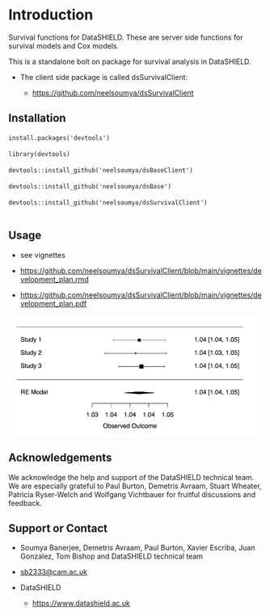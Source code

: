 # Introduction


Survival functions for DataSHIELD. These are server side functions for survival models and Cox models.

This is a standalone bolt on package for survival analysis in DataSHIELD.

* The client side package is called dsSurvivalClient:

    * https://github.com/neelsoumya/dsSurvivalClient


## Installation

```
install.packages('devtools')
	
library(devtools)
	
devtools::install_github('neelsoumya/dsBaseClient')
	
devtools::install_github('neelsoumya/dsBase')
   
devtools::install_github('neelsoumya/dsSurvivalClient')
		    
```


## Usage

* see vignettes

* https://github.com/neelsoumya/dsSurvivalClient/blob/main/vignettes/development_plan.rmd

* https://github.com/neelsoumya/dsSurvivalClient/blob/main/vignettes/development_plan.pdf 



![Meta-analyzed hazard ratios from a survival model](screenshot_survival_models.png)



## Acknowledgements

We acknowledge the help and support of the DataSHIELD technical team.
We are especially grateful to Paul Burton, Demetris Avraam, Stuart Wheater, Patricia Ryser-Welch and Wolfgang Vichtbauer for fruitful discussions and feedback.


## Support or Contact

* Soumya Banerjee, Demetris Avraam, Paul Burton, Xavier Escriba, Juan Gonzalez, Tom Bishop and DataSHIELD technical team

* sb2333@cam.ac.uk

* DataSHIELD 

    * https://www.datashield.ac.uk
